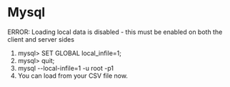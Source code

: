 # Mysql

ERROR: Loading local data is disabled - this must be enabled on both the client and server sides

1. mysql> SET GLOBAL local_infile=1;
2. mysql> quit;
3. mysql --local-infile=1 -u root -p1
4. You can load from your CSV file now.


